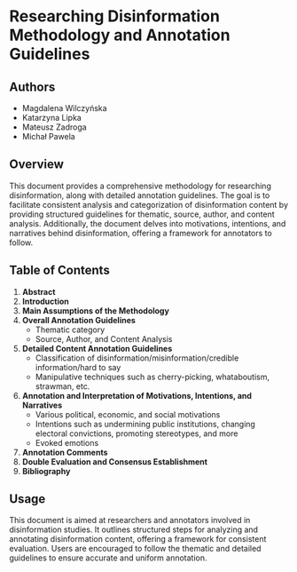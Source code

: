 # Researching Disinformation Methodology and Annotation Guidelines

## Authors
- Magdalena Wilczyńska
- Katarzyna Lipka
- Mateusz Zadroga
- Michał Pawela

## Overview
This document provides a comprehensive methodology for researching disinformation, along with detailed annotation guidelines. The goal is to facilitate consistent analysis and categorization of disinformation content by providing structured guidelines for thematic, source, author, and content analysis. Additionally, the document delves into motivations, intentions, and narratives behind disinformation, offering a framework for annotators to follow.

## Table of Contents
1. **Abstract**
2. **Introduction**
3. **Main Assumptions of the Methodology**
4. **Overall Annotation Guidelines**
   - Thematic category
   - Source, Author, and Content Analysis
5. **Detailed Content Annotation Guidelines**
   - Classification of disinformation/misinformation/credible information/hard to say
   - Manipulative techniques such as cherry-picking, whataboutism, strawman, etc.
6. **Annotation and Interpretation of Motivations, Intentions, and Narratives**
   - Various political, economic, and social motivations
   - Intentions such as undermining public institutions, changing electoral convictions, promoting stereotypes, and more
   - Evoked emotions
7. **Annotation Comments**
8. **Double Evaluation and Consensus Establishment**
9. **Bibliography**

## Usage
This document is aimed at researchers and annotators involved in disinformation studies. It outlines structured steps for analyzing and annotating disinformation content, offering a framework for consistent evaluation. Users are encouraged to follow the thematic and detailed guidelines to ensure accurate and uniform annotation.
